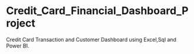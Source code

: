 # Credit_Card_Financial_Dashboard_Project
Credit Card Transaction and Customer Dashboard using Excel,Sql and Power BI.
